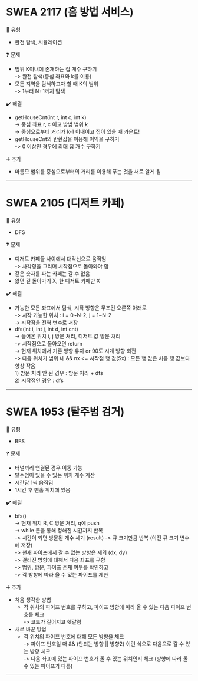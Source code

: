 # SWEA 2117 (홈 방법 서비스)
:pushpin: 유형  
* 완전 탐색, 시뮬레이션  

:question: 문제  
* 범위 K이내에 존재하는 집 개수 구하기  
	-> 완전 탐색(중심 좌표와 k를 이용)  
* 모든 지역을 탐색하고자 할 때 K의 범위  
	-> 1부터 N+1까지 탐색  

:heavy_check_mark: 해결  
* getHouseCnt(int r, int c, int k)  
	-> 중심 좌표 r, c 이고 방범 범위 k  
	-> 중심으로부터 거리가 k-1 이내이고 집이 있을 때 카운트!
* getHouseCnt의 반환값을 이용해 이익을 구하기  
	-> 0 이상인 경우에 최대 집 개수 구하기

:heavy_plus_sign: 추가
* 마름모 범위를 중심으로부터의 거리를 이용해 푸는 것을 새로 알게 됨    

---  

# SWEA 2105 (디저트 카페)
:pushpin: 유형  
* DFS  

:question: 문제  
* 디저트 카페들 사이에서 대각선으로 움직임  
	-> 사각형을 그리며 시작점으로 돌아와야 함  
* 같은 숫자를 파는 카페는 갈 수 없음    
* 왔던 길 돌아가기 X, 한 디저트 카페만 X  

:heavy_check_mark: 해결  
* 가능한 모든 좌표에서 탐색, 시작 방향은 무조건 오른쪽 아래로  
	-> 시작 가능한 위치 : i = 0~N-2, j = 1~N-2  
	-> 시작점을 전역 변수로 저장  
* dfs(int i, int j, int d, int cnt)  
	-> 들어온 위치 i, j 방문 처리, 디저트 값 방문 처리  
	-> 시작점으로 돌아오면 return  
	-> 현재 위치에서 기존 방향 유지 or 90도 시계 방향 회전  
	-> 다음 위치가 범위 내 && nx <= 시작점 행 값(Sx) : 모든 행 값은 처음 행 값보다 항상 작음  
		1) 방문 처리 안 된 경우 : 방문 처리 + dfs  
		2) 시작점인 경우 : dfs

---  

# SWEA 1953 (탈주범 검거)
:pushpin: 유형  
* BFS  

:question: 문제  
* 터널끼리 연결된 경우 이동 가능    
* 탈주범이 있을 수 있는 위치 개수 계산    
* 시간당 1씩 움직임
* 1시간 후 맨홀 위치에 있음  

:heavy_check_mark: 해결  
* bfs()  
	-> 현재 위치 R, C 방문 처리, q에 push  
	-> while 문을 통해 정해진 시간까지 반복  
	-> 시간이 되면 방문된 개수 세기 (result)
	-> 큐 크기만큼 반복 (이전 큐 크기 변수에 저장)  
	-> 현재 파이프에서 갈 수 없는 방향은 제외 (dx, dy)  
	-> 걸러진 방향에 대해서 다음 좌표를 구함  
	-> 범위, 방문, 파이프 존재 여부를 확인하고  
	-> 각 방향에 따라 올 수 있는 파이프를 제한

:heavy_plus_sign: 추가
* 처음 생각한 방법  
  * 각 위치의 파이프 번호를 구하고, 파이프 방향에 따라 올 수 있는 다음 파이프 번호를 체크  
    -> 코드가 길어지고 헷갈림  
* 새로 바꾼 방법  
  * 각 위치의 파이프 번호에 대해 모든 방향을 체크  
    -> 파이프 번호일 때 && (안되는 방향 || 방향2) 이런 식으로 다음으로 갈 수 있는 방향 체크  
	-> 다음 좌표에 있는 파이프 번호가 올 수 있는 위치인지 체크 (방향에 따라 올 수 있는 파이프가 다름)  

---  
